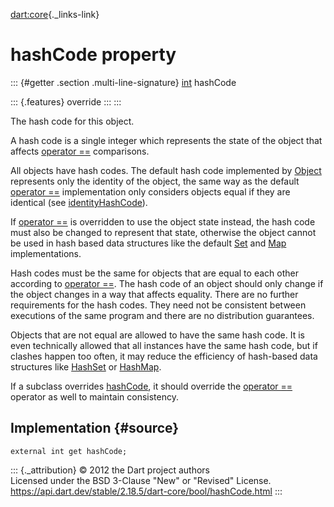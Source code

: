 [dart:core](../../dart-core/dart-core-library){._links-link}

hashCode property
=================

::: {#getter .section .multi-line-signature}
[int](../int-class) hashCode

::: {.features}
override
:::
:::

The hash code for this object.

A hash code is a single integer which represents the state of the object
that affects [operator ==](../object/operator_equals) comparisons.

All objects have hash codes. The default hash code implemented by
[Object](../object-class) represents only the identity of the object,
the same way as the default [operator ==](../object/operator_equals)
implementation only considers objects equal if they are identical (see
[identityHashCode](../identityhashcode)).

If [operator ==](../object/operator_equals) is overridden to use the
object state instead, the hash code must also be changed to represent
that state, otherwise the object cannot be used in hash based data
structures like the default [Set](../set-class) and [Map](../map-class)
implementations.

Hash codes must be the same for objects that are equal to each other
according to [operator ==](../object/operator_equals). The hash code of
an object should only change if the object changes in a way that affects
equality. There are no further requirements for the hash codes. They
need not be consistent between executions of the same program and there
are no distribution guarantees.

Objects that are not equal are allowed to have the same hash code. It is
even technically allowed that all instances have the same hash code, but
if clashes happen too often, it may reduce the efficiency of hash-based
data structures like [HashSet](../../dart-collection/hashset-class) or
[HashMap](../../dart-collection/hashmap-class).

If a subclass overrides [hashCode](hashcode), it should override the
[operator ==](../object/operator_equals) operator as well to maintain
consistency.

Implementation {#source}
--------------

``` {.language-dart data-language="dart"}
external int get hashCode;
```

::: {._attribution}
© 2012 the Dart project authors\
Licensed under the BSD 3-Clause \"New\" or \"Revised\" License.\
<https://api.dart.dev/stable/2.18.5/dart-core/bool/hashCode.html>
:::
